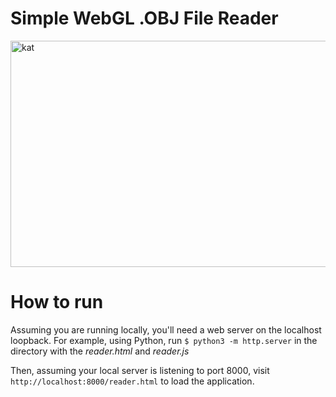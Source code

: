# Simple WebGL .OBJ File Reader

<img src="https://puu.sh/Ccbmi/be0e520afd.gif" width=640 height=362 alt="kat">

# How to run

Assuming you are running locally, you'll need a web server on the localhost loopback.  For example, using Python, run `$ python3 -m http.server` in the directory with the _reader.html_ and _reader.js_

Then, assuming your local server is listening to port 8000, visit `http://localhost:8000/reader.html` to load the application.
